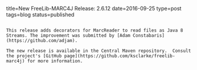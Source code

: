 title=New FreeLib-MARC4J Release: 2.6.12
date=2016-09-25
type=post
tags=blog
status=published
~~~~~~

This release adds decorators for MarcReader to read files as Java 8 Streams. The improvement was submitted by [Adam Constabaris](https://github.com/adjam).

The new release is available in the Central Maven repository.  Consult the project's [GitHub page](https://github.com/ksclarke/freelib-marc4j) for more information.

